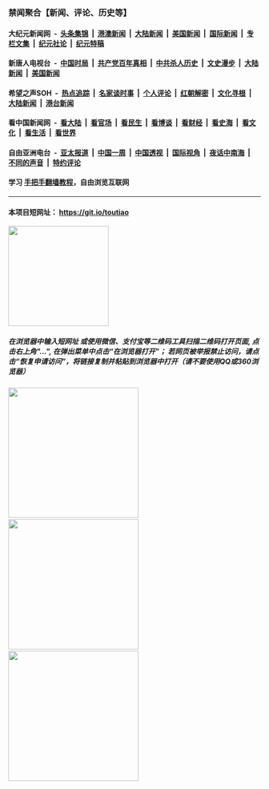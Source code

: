 ### 禁闻聚合【新闻、评论、历史等】

#### 大纪元新闻网 &nbsp;-&nbsp; [头条集锦](indexes/E头条集锦.md?t=02162011) &nbsp;|&nbsp; [港澳新闻](indexes/E港澳新闻.md?t=02162011)  &nbsp;|&nbsp; [大陆新闻](indexes/E大陆新闻.md?t=02162011) &nbsp;|&nbsp; [美国新闻](indexes/E美国新闻.md?t=02162011) &nbsp;|&nbsp; [国际新闻](indexes/E国际新闻.md?t=02162011) &nbsp;|&nbsp; [专栏文集](indexes/E专栏文集.md?t=02162011) &nbsp;|&nbsp; [纪元社论](indexes/E纪元社论.md?t=02162011) &nbsp;|&nbsp; [纪元特稿](indexes/E纪元特稿.md?t=02162011) 

#### 新唐人电视台 &nbsp;-&nbsp; [中国时局](indexes/N中国时局.md?t=02162011) &nbsp;|&nbsp; [共产党百年真相](indexes/N共产党百年真相.md?t=02162011) &nbsp;|&nbsp; [中共杀人历史](indexes/N中共杀人历史.md?t=02162011) &nbsp;|&nbsp; [文史漫步](indexes/N文史漫步.md?t=02162011) &nbsp;|&nbsp; [大陆新闻](indexes/N大陆新闻.md?t=02162011) &nbsp;|&nbsp; [美国新闻](indexes/N美国新闻.md?t=02162011)

#### 希望之声SOH &nbsp;-&nbsp; [热点追踪](indexes/H热点追踪.md?t=02162011) &nbsp;|&nbsp; [名家谈时事](indexes/H名家谈时事.md?t=02162011) &nbsp;|&nbsp; [个人评论](indexes/H个人评论.md?t=02162011)  &nbsp;|&nbsp; [红朝解密](indexes/H红朝解密.md?t=02162011) &nbsp;|&nbsp; [文化寻根](indexes/H文化寻根.md?t=02162011) &nbsp;|&nbsp; [大陆新闻](indexes/H大陆新闻.md?t=02162011) &nbsp;|&nbsp; [港台新闻](indexes/H港台新闻.md?t=02162011)

#### 看中国新闻网 &nbsp;-&nbsp; [看大陆](indexes/S看大陆.md?t=02162011) &nbsp;|&nbsp; [看官场](indexes/S看官场.md?t=02162011) &nbsp;|&nbsp; [看民生](indexes/S看民生.md?t=02162011)  &nbsp;|&nbsp; [看博谈](indexes/S看博谈.md?t=02162011) &nbsp;|&nbsp; [看财经](indexes/S看财经.md?t=02162011) &nbsp;|&nbsp; [看史海](indexes/S看史海.md?t=02162011) &nbsp;|&nbsp; [看文化](indexes/S看文化.md?t=02162011) &nbsp;|&nbsp; [看生活](indexes/S看生活.md?t=02162011) &nbsp;|&nbsp; [看世界](indexes/S看世界.md?t=02162011)

#### 自由亚洲电台 &nbsp;-&nbsp; [亚太报道](indexes/R亚太报道.md?t=02162011) &nbsp;|&nbsp; [中国一周](indexes/R中国一周.md?t=02162011) &nbsp;|&nbsp; [中国透视](indexes/R中国透视.md?t=02162011)  &nbsp;|&nbsp; [国际视角](indexes/R国际视角.md?t=02162011) &nbsp;|&nbsp; [夜话中南海](indexes/R夜话中南海.md?t=02162011) &nbsp;|&nbsp; [不同的声音](indexes/R不同的声音.md?t=02162011) &nbsp;|&nbsp; [特约评论](indexes/R特约评论.md?t=02162011)

#### 学习 [手把手翻墙教程](https://github.com/gfw-breaker/guides/wiki)，自由浏览互联网

----

#### 本项目短网址： https://git.io/toutiao
<img src="https://raw.githubusercontent.com/gfw-breaker/banned-news/master/scripts/img/qr.png" width="200px"/>  

##### 在浏览器中输入短网址 或使用微信、支付宝等二维码工具扫描二维码打开页面, 点击右上角"...", 在弹出菜单中点击“在浏览器打开”； 若网页被举报禁止访问，请点击“恢复申请访问”，将链接复制并粘贴到浏览器中打开（请不要使用QQ或360浏览器）

<img src="https://raw.githubusercontent.com/gfw-breaker/banned-news/master/scripts/img/1.png" width="260px"/> &nbsp; <img src="https://raw.githubusercontent.com/gfw-breaker/banned-news/master/scripts/img/2.png" width="260px"/> &nbsp; <img src="https://raw.githubusercontent.com/gfw-breaker/banned-news/master/scripts/img/3.png" width="260px"/>
